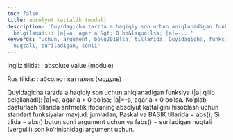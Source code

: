 ```yaml
---
toc: false
title: absolyut kattalik (modul)
description: 'Quyidagicha tarzda a haqiqiy son uchun aniqlanadigan funksiya (|a| qilib
  belgilanadi): |a|=a, agar a &gt; 0 bo&lsquo;lsa; |a|=-...'
keywords: "uchun, argument, bo\u2018lsa, tillarida, Quyidagicha, funksiyalar, vergulli,
  nuqtali, suriladigan, sonli"
---
```


Ingliz tilida:
:   absolute value (module)

Rus tilida:
:   абсолют катталик (модуль)

Quyidagicha tarzda a haqiqiy son uchun aniqlanadigan funksiya (|a| qilib belgilanadi): |a|=a, agar a > 0 bo‘lsa; |a|=-a, agar a < 0 bo‘lsa. Ko‘plab dasturlash tillarida arifmetik ifodaning absolyut kattaligini hisoblash uchun standart funksiyalar mavjud: jumladan, Paskal va BASIK tillarida − abs(), Si tilida − abs() butun sonli argument uchun va fabs() − suriladigan nuqtali (vergulli) son ko‘rinishidagi argument uchun.